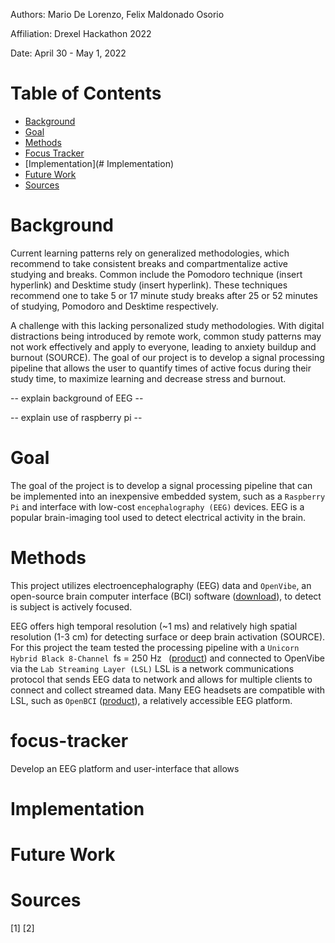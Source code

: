 Authors: Mario De Lorenzo, Felix Maldonado Osorio

Affiliation: Drexel Hackathon 2022

Date: April 30 - May 1, 2022


# Table of Contents
- [Background](#Background)
- [Goal](#Goal)
- [Methods](#Methods)
- [Focus Tracker](#focus-tracker)
- [Implementation](# Implementation)
- [Future Work](#Future-Work)
- [Sources](#Sources)

# Background 

Current learning patterns rely on generalized methodologies, which recommend to take consistent breaks and compartmentalize active studying and breaks. 
Common include the Pomodoro technique (insert hyperlink) and Desktime study (insert hyperlink). These techniques recommend one to take 5 or 17 minute 
study breaks after 25 or 52 minutes of studying, Pomodoro and Desktime respectively. 

A challenge with this lacking personalized study methodologies. With digital distractions being introduced by remote work, common study patterns may not 
work effectively and apply to everyone, leading to anxiety buildup and burnout (SOURCE). The goal of our project is to develop a signal processing pipeline 
that allows the user to quantify times of active focus during their study time, to maximize learning and decrease stress and burnout. 

-- explain background of EEG -- 

-- explain use of raspberry pi -- 

# Goal
The goal of the project is to develop a signal processing pipeline that can be implemented into an inexpensive embedded system, such as a 
```Raspberry Pi``` and interface with low-cost ```encephalography (EEG)``` devices. EEG is a popular brain-imaging tool used to detect electrical activity in the brain.

# Methods
This project utilizes electroencephalography (EEG) data and ```OpenVibe```, an open-source brain computer interface (BCI) software ([download](http://openvibe.inria.fr/downloads/)), to detect is subject is actively focused. 

EEG offers high temporal resolution (~1 ms) and relatively high spatial resolution (1-3 cm) for detecting surface or deep brain activation (SOURCE). 
For this project the team tested the processing pipeline with a ```Unicorn Hybrid Black 8-Channel ```fs = 250 Hz``` ``` ([product](https://www.unicorn-bi.com/?gclid=Cj0KCQjwvLOTBhCJARIsACVldV1YNGgvgl_TGRFygCgsKmpA0AnJjArZZoUj_heLh7hWoNSNNysdkY8aAhaFEALw_wcB)) and connected to OpenVibe via the ```Lab Streaming Layer (LSL)``` LSL is a network communications protocol that sends EEG data to network and allows for multiple clients to connect and collect streamed data. Many EEG headsets are compatible with LSL, such as ```OpenBCI``` ([product](https://shop.openbci.com/collections/frontpage)), a relatively accessible EEG platform.


# focus-tracker
Develop an EEG platform and user-interface that allows 

# Implementation
# Future Work
# Sources
[1]
[2] 

